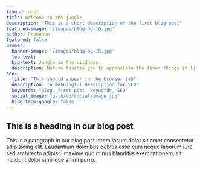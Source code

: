 ```yaml
---
layout: post
title: Welcome to the jungle
description: "This is a short description of the first blog post"
featured-image: '/images/blog-bg-10.jpg'
author: Pennanen
featured: false
banner:
  banner-image: '/images/blog-bg-10.jpg'
  top-text:
  big-text: Jungle in the wildness.
  description: Nature teaches you to appreciate the finer things in life, to be present, live in the moment and just breath. 
seo: 
  title: "This should appear in the browser tab"
  description: "A meaningful description for SEO"
  keywords: "blog, first post, keywords, SEO"
  social_image: "path/to/social/image.jpg"
  hide-from-google: false
---
```


## This is a heading in our blog post 

This  is a paragraph in our blog post lorem ipsum dolor sit amet consectetur adipisicing elit. Laudantium doloribus debitis esse cum neque laborum iure sed architecto adipisci maxime quo minus blanditiis exercitationem, sit incidunt dolor similique animi porro.